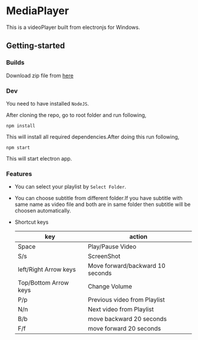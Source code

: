 # MediaPlayer
This is a  videoPlayer built from electronjs for Windows. 

## Getting-started

### Builds
Download zip file from [here](https://github.com/jeel2308/MediaPlayer/releases/download/v1.0.0/media-player-win32-x64.zip)

### Dev
You  need to have installed `NodeJS`.

After cloning the repo, go to root folder and run following,
```
npm install
```
This will install all required dependencies.After doing this run following,
```
npm start
```
This will start electron app.

### Features
- You can select your playlist by `Select Folder`.

- You can choose subtitle from different folder.If you have subtitle with same name as video file and both are in same folder then subtitle   will be choosen automatically.

- Shortcut keys

  |  key  |  action  |
  |  ---  |  ---  |
  |  Space  |  Play/Pause Video  |
  |  S/s  |  ScreenShot  |
  | left/Right Arrow keys | Move forward/backward 10 seconds  |
  | Top/Bottom Arrow keys | Change Volume  |
  | P/p | Previous video from Playlist |
  | N/n | Next video from Playlist |
  | B/b | move backward 20 seconds |
  | F/f | move forward 20 seconds |

